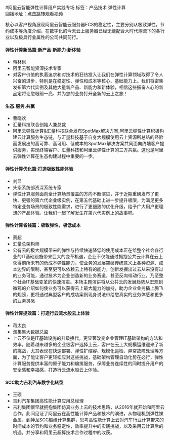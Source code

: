 #阿里云智能弹性计算用户实践专场标签：<kbd>产品技术</kbd> <kbd>弹性计算</kbd><br>回播地址：[点击跳转观看视频](https://alhlsvodhls08.e.vhall.com/mp4record/SessiononUserPracticeofIntelligentElasticComputingontheAlibabaCloud.mp4)核心以客户视角展现阿里云智能云服务器ECS的稳定性，主要分别从极致弹性，节约成本等角度介绍，在数字化的今天云上服务器已经无缝配合大时代潮流下的各行业以及极具行业属性的公司共同前行。#### 弹性计算新品篇:新产品·新能力·新体验* 蒋林泉* 阿里云智能资深技术专家* 对客户价值的执着追求和对技术的狂热投入让我们在弹性计算领域取得了令人兴奋的进步，特别是在稳定性、弹性和成本等核心、基础能力上。我们将密集发布第六代实例及其他大量新产品、新能力和新体验，相信这些振奋人心的新品定将让您眼前一亮、并为您的业务打开全新的云上之旅！#### 生态.服务.共赢* 曹晓欢* 汇量科技联合创始人兼总裁* 阿里云弹性计算&汇量科技联合发布SpotMax解决方案,阿里云弹性计算积极构建云计算服务生态链，与汇量科技基于自身大规模使用云上资源所总结的经验而发展出的高可靠、高可用、低成本的SpotMax解决方案共同面向终端客户提供服务，实现终端客户、汇量科技和阿里云弹性计算的三方共赢。这也是阿里云弹性计算在生态构建过程中重要的一步。#### 弹性计算优化篇:打造极致性能体验* 刘显* 头条系统部资深系统专家* 弹性计算服务面向全计算场景覆盖的方向不断演进，并于近期重磅发布了更快、更强的第六代企业级实例，在第五代基础上进一步提升极限，为满足更多特定业务场景的极致性能需求，进行了更细致的优化升级，给予广大用户更理想的产品体验。让我们一起了解发生在第六代实例上的故事吧。#### 弹性计算省钱篇：极致弹性，极低成本* 蔡超* 汇量总架构师* 公有云的极大规模带来的弹性与持续快速降低的使用成本正在给整个社会各行业的IT基础设施带来巨大的变革机遇，企业不仅能通过拥抱公共云计算在云上获得前所未有的低成本弹性能力，使业务的发展突破传统意义上各种资源、成本边界的限制，甚至更可以依赖云上特有的能力，创新发掘出过去从来没有过的业务可能，通过技术为企业创造新的业务赛道，甚至反向带动行业，乃至整个社会IT基础变革的快速演进。本场主题演讲将从公共云的发展趋势从宏观到微观的介绍如何使业务可以获得云上最大能力的加持，助力企业业务插上腾飞的翅膀，更将通过典型客户的成功案例现身说法带给您真实的业务体感和更多的业务灵感#### 弹性计算提效篇：打造行云流水般云上体验* 蒋太良* 淘集集大数据总监* 上云不仅是IT基础设施的升级换代，更显著改变企业管理IT基础架构的方法和效率。随着越来越多的企业级客户选择上云，客户在云上大规模运维迎来了新的挑战，尤其表现在快速部署、弹性扩缩容、规模化巡检、异常故障处理等方面，为了能让客户更轻松应对这些挑战，基础架构管理自动化势在必行，弹性计算服务提供丰富的原子能力和编排服务，保障业务连续性的同时提升用户的安全感和幸福感，打造行云流水般云上体验。#### SCC助力吉利汽车数字化转型* 王硕* 吉利汽车集团高性能计算应用总经理* 吉利集团很早就拥抱集团仿真业务上云的技术思路，从2016年就开始和阿里云合作，此间见证了阿里云在高性能计算产品和技术的演进，从物理机到弹性裸金属，到神龙SCC超级计算集群，思考高性能计算上云对汽车行业计算带来的时间成本的节约和业务稳定性，效率提升中的实践挑战，以及采用云计算后的机遇，并分享和阿里云超算技术合作过程中的收获。